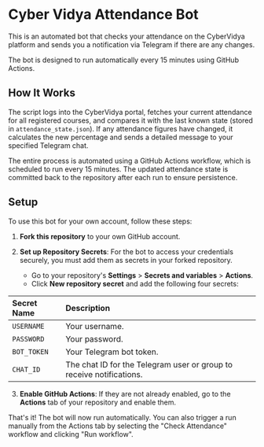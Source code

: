 # Cyber Vidya Attendance Bot

This is an automated bot that checks your attendance on the CyberVidya platform and sends you a notification via Telegram if there are any changes.

The bot is designed to run automatically every 15 minutes using GitHub Actions.

## How It Works

The script logs into the CyberVidya portal, fetches your current attendance for all registered courses, and compares it with the last known state (stored in `attendance_state.json`). If any attendance figures have changed, it calculates the new percentage and sends a detailed message to your specified Telegram chat.

The entire process is automated using a GitHub Actions workflow, which is scheduled to run every 15 minutes. The updated attendance state is committed back to the repository after each run to ensure persistence.

## Setup

To use this bot for your own account, follow these steps:

1.  **Fork this repository** to your own GitHub account.

2.  **Set up Repository Secrets**: For the bot to access your credentials securely, you must add them as secrets in your forked repository.
    *   Go to your repository's **Settings** > **Secrets and variables** > **Actions**.
    *   Click **New repository secret** and add the following four secrets:

| Secret Name | Description |
| :--- | :--- |
| `USERNAME` | Your username. |
| `PASSWORD` | Your password. |
| `BOT_TOKEN` | Your Telegram bot token. |
| `CHAT_ID` | The chat ID for the Telegram user or group to receive notifications. |

3.  **Enable GitHub Actions**: If they are not already enabled, go to the **Actions** tab of your repository and enable them.

That's it! The bot will now run automatically. You can also trigger a run manually from the Actions tab by selecting the "Check Attendance" workflow and clicking "Run workflow".

